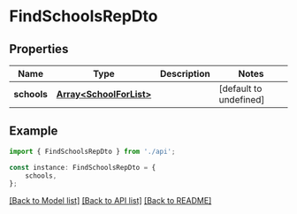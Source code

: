 # FindSchoolsRepDto


## Properties

Name | Type | Description | Notes
------------ | ------------- | ------------- | -------------
**schools** | [**Array&lt;SchoolForList&gt;**](SchoolForList.md) |  | [default to undefined]

## Example

```typescript
import { FindSchoolsRepDto } from './api';

const instance: FindSchoolsRepDto = {
    schools,
};
```

[[Back to Model list]](../README.md#documentation-for-models) [[Back to API list]](../README.md#documentation-for-api-endpoints) [[Back to README]](../README.md)
